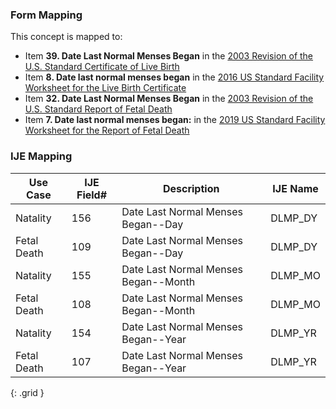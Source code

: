 ### Form Mapping
This concept is mapped to:
 * Item **39. Date Last Normal Menses Began** in the [2003 Revision of the U.S. Standard Certificate of Live Birth](https://www.cdc.gov/nchs/data/dvs/birth11-03final-ACC.pdf)
 * Item **8. Date last normal menses began** in the [2016 US Standard Facility Worksheet for the Live Birth Certificate](https://www.cdc.gov/nchs/data/dvs/facility-worksheet-2016-508.pdf)
 * Item **32. Date Last Normal Menses Began** in the [2003 Revision of the U.S. Standard Report of Fetal Death](https://www.cdc.gov/nchs/data/dvs/FDEATH11-03finalACC.pdf)
 * Item **7. Date last normal menses began:** in the [2019 US Standard Facility Worksheet for the Report of Fetal Death](https://www.cdc.gov/nchs/data/dvs/fetal-death-facility-worksheet-2019-508.pdf)

### IJE Mapping

| **Use Case** | **IJE Field#** | **Description** | **IJE Name** |
| ------------ | -------------- | --------------- | ------------ |
| Natality | 156 | Date Last Normal Menses Began--Day | DLMP_DY |
| Fetal Death | 109 | Date Last Normal Menses Began--Day | DLMP_DY |
| Natality | 155 | Date Last Normal Menses Began--Month | DLMP_MO |
| Fetal Death | 108 | Date Last Normal Menses Began--Month | DLMP_MO |
| Natality | 154 | Date Last Normal Menses Began--Year | DLMP_YR |
| Fetal Death | 107 | Date Last Normal Menses Began--Year | DLMP_YR |
{: .grid }
